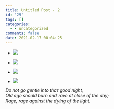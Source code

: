 ```yaml
---
title: Untitled Post - 2
id: '29'
tags: []
categories:
  - - uncategorized
comments: false
date: 2021-02-17 00:04:25
---
```


*   ![](https://tonialove.me/wp-content/uploads/2021/02/2531B565-F84A-4250-80FD-E275E73BBD9F-682x1024.jpeg)
    
*   ![](https://tonialove.me/wp-content/uploads/2021/02/626C40CE-3F0B-4E28-841E-2C7B1F4C912B-1024x682.jpeg)
    
*   ![](https://tonialove.me/wp-content/uploads/2021/02/FC8BD014-AE2F-4BA5-9594-C526239A410B-728x1024.jpeg)
    
*   ![](https://tonialove.me/wp-content/uploads/2021/02/1A6DC000-5CFE-4F93-ABD7-43603B612A8F-1024x682.jpeg)
    

_Do not go gentle into that good night,  
Old age should burn and rave at close of the day;  
Rage, rage against the dying of the light._